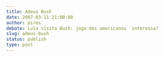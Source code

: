 ```yaml
---
title: Adeus Bush
date: 2007-03-11 21:00:00
author: pires
debate: Lula visita Bush: jogo dos americanos  interessa?
slug: adeus-bush
status: publish 
type: post
---
```



